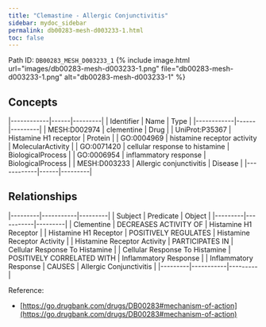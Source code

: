 ```yaml
---
title: "Clemastine - Allergic Conjunctivitis"
sidebar: mydoc_sidebar
permalink: db00283-mesh-d003233-1.html
toc: false 
---
```



Path ID: `DB00283_MESH_D003233_1`
{% include image.html url="images/db00283-mesh-d003233-1.png" file="db00283-mesh-d003233-1.png" alt="db00283-mesh-d003233-1" %}

## Concepts

|------------|------|---------|
| Identifier | Name | Type    |
|------------|------|---------|
| MESH:D002974 | clementine | Drug |
| UniProt:P35367 | Histamine H1 receptor | Protein |
| GO:0004969 | histamine receptor activity | MolecularActivity |
| GO:0071420 | cellular response to histamine | BiologicalProcess |
| GO:0006954 | inflammatory response | BiologicalProcess |
| MESH:D003233 | Allergic conjunctivitis | Disease |
|------------|------|---------|

## Relationships

|---------|-----------|---------|
| Subject | Predicate | Object  |
|---------|-----------|---------|
| Clementine | DECREASES ACTIVITY OF | Histamine H1 Receptor |
| Histamine H1 Receptor | POSITIVELY REGULATES | Histamine Receptor Activity |
| Histamine Receptor Activity | PARTICIPATES IN | Cellular Response To Histamine |
| Cellular Response To Histamine | POSITIVELY CORRELATED WITH | Inflammatory Response |
| Inflammatory Response | CAUSES | Allergic Conjunctivitis |
|---------|-----------|---------|

Reference: 
  - [https://go.drugbank.com/drugs/DB00283#mechanism-of-action](https://go.drugbank.com/drugs/DB00283#mechanism-of-action)
